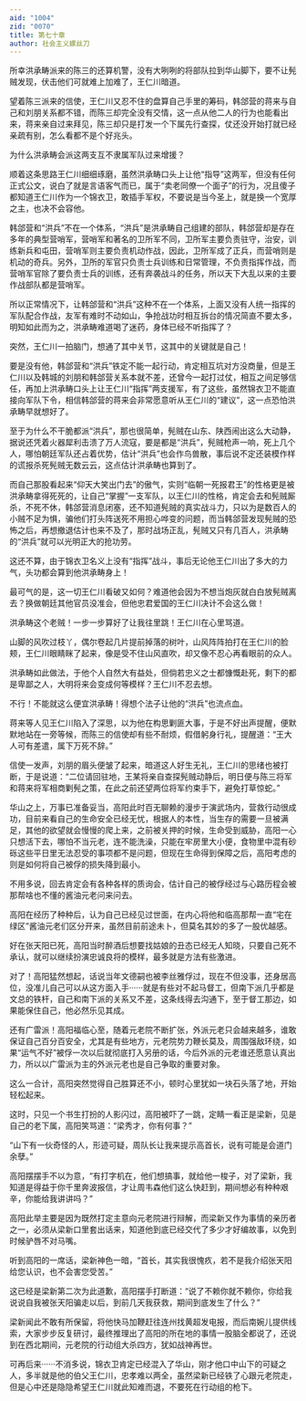 ```yaml
---
aid: "1004"
zid: "0070"
title: 第七十章
author: 社会主义螺丝刀
---
```


所幸洪承畴派来的陈三的还算机警，没有大咧咧的将部队拉到华山脚下，要不让髡贼发现，伏击他们可就难上加难了，王仁川暗道。

望着陈三派来的信使，王仁川又忍不住的盘算自己手里的筹码，韩郃营的蒋来与自己和刘朋关系都不错，而陈三却完全没有交情，这一点从他二人的行为也能看出来，蒋来亲自过来拜见，陈三却只是打发一个下属先行查探，仗还没开始打就已经亲疏有别，怎么看都不是个好兆头。

为什么洪承畴会派这两支互不隶属军队过来增援？

顺着这条思路王仁川细细琢磨，虽然洪承畴口头上让他“指导”这两军，但没有任何正式公文，说白了就是言语客气而已，属于“卖老同僚一个面子”的行为，况且傻子都知道王仁川作为一个锦衣卫，敢插手军权，不要说是当今圣上，就是换一个宽厚之主，也决不会容他。

韩郃营和“洪兵”不在一个体系，“洪兵”是洪承畴自己组建的部队，韩郃营却是存在多年的典型营哨军，营哨军和著名的卫所军不同，卫所军主要负责驻守，治安，训练新兵和屯田，营哨军则主要负责机动作战，因此，卫所军成了正兵，而营哨则是机动的奇兵。另外，卫所的军官只负责士兵训练和日常管理，不负责指挥作战，而营哨军官除了要负责士兵的训练，还有奔袭战斗的任务，所以天下大乱以来的主要作战部队都是营哨军。

所以正常情况下，让韩郃营和“洪兵”这种不在一个体系，上面又没有人统一指挥的军队配合作战，友军有难时不动如山，争抢战功时相互拆台的情况简直不要太多，明知如此而为之，洪承畴难道喝了迷药，身体已经不听指挥了？

突然，王仁川一拍脑门，想通了其中关节，这其中的关键就是自己！

要是没有他，韩郃营和“洪兵”铁定不能一起行动，肯定相互坑对方没商量，但是王仁川以及韩城的刘朋和韩郃营关系本就不差，还曾今一起打过仗，相互之间足够信任，再加上洪承畴口头上让王仁川“指挥”两支援军，有了这些，虽然锦衣卫不能直接向军队下令，相信韩郃营的蒋来会非常愿意听从王仁川的“建议”，这一点恐怕洪承畴早就想好了。

至于为什么不干脆都派“洪兵”，那也很简单，髡贼在山东、陕西闹出这么大动静，据说还凭着火器犀利击溃了万人流寇，要是都是“洪兵”，髡贼枪声一响，死上几个人，哪怕朝廷军队还占着优势，估计“洪兵”也会作鸟兽散，事后说不定还装模作样的谎报杀死髡贼无数云云，这点估计洪承畴也算到了。

而自己那股看起来“仰天大笑出门去”的傲气，实则“临朝一死报君王”的性格更是被洪承畴拿得死死的，让自己“掌握”一支军队，以王仁川的性格，肯定会去和髡贼厮杀，不死不休，韩郃营消息闭塞，还不知道髡贼的真实战斗力，只以为是数百人的小贼不足为惧，骗他们打头阵送死不用担心哗变的问题，而当韩郃营发现髡贼的恐怖之后，再想撤退估计也来不及了，那时战场正乱，髡贼又只有几百人，洪承畴的“洪兵”就可以光明正大的抢功劳。

这还不算，由于锦衣卫名义上没有“指挥”战斗，事后无论他王仁川出了多大的力气，头功都会算到他洪承畴身上！

最可气的是，这一切王仁川看破又如何？难道他会因为不想当炮灰就白白放髡贼离去？换做朝廷其他官员没准会，但他忠君爱国的王仁川决计不会这么做！

洪承畴这个老贼！一步一步算好了让我往里跳！王仁川在心里骂道。

山脚的风吹过枝丫，偶尔卷起几片提前掉落的树叶，山风阵阵拍打在王仁川的脸颊，王仁川眼睛眯了起来，像是受不住山风直吹，却又像不忍心再看眼前的众人。

洪承畴如此做法，于他个人自然大有益处，但倘若忠义之士都慷慨赴死，剩下的都是卑鄙之人，大明将来会变成何等模样？王仁川不忍去想。

不行！不能就这么便宜洪承畴！得想个法子让他的“洪兵”也流点血。

蒋来等人见王仁川陷入了深思，以为他在构思剿匪大事，于是不好出声提醒，便默默地站在一旁等候，而陈三的信使却有些不耐烦，假借躬身行礼，提醒道：“王大人可有差遣，属下万死不辞。”

信使一发声，刘朋的眉头便皱了起来，暗道这人好生无礼，王仁川的思绪也被打断，于是说道：“二位请回驻地，王某将亲自查探髡贼动静后，明日便与陈三将军和蒋来将军相商剿髡之策，在此之前还望两位将军约束手下，避免打草惊蛇。”

华山之上，万事已准备妥当，高阳此时百无聊赖的漫步于演武场内，营救行动很成功，目前来看自己的生命安全已经无忧，根据人的本性，当生存的需要一旦被满足，其他的欲望就会慢慢的爬上来，之前被关押的时候，生命受到威胁，高阳一心只想活下去，哪怕不当元老，连不能洗澡，只能在牢房里大小便，食物里中混有砂砾这些平日里无法忍受的事项都不是问题，但现在生命得到保障之后，高阳考虑的则是如何将自己被俘的损失降到最小。

不用多说，回去肯定会有各种各样的质询会，估计自己的被俘经过与心路历程会被那帮啥也不懂的酱油元老问来问去。

高阳在经历了种种后，认为自己已经见过世面，在内心将他和临高那帮一直“宅在绿区”酱油元老们区分开来，虽然目前前途未卜，但莫名其妙的多了一股优越感。

好在张天阳已死，高阳当时醉酒后想要找姑娘的丑态已经无人知晓，只要自己死不承认，就可以继续扮演忠诚良将的模样，最多就是方法有些激进。

对了！高阳猛然想起，话说当年文德嗣也被李丝雅俘过，现在不但没事，还身居高位，没准儿自己可以从这方面入手······就是有些对不起马督工，但南下派几乎都是文总的铁杆，自己和南下派的关系又不差，这条线得去沟通下，至于督工那边，如果能保住自己，他必然乐见其成。

还有广雷派！高阳福临心至，随着元老院不断扩张，外派元老只会越来越多，谁敢保证自己百分百安全，尤其是有些地方，元老院势力鞭长莫及，周围强敌环绕，如果“运气不好”被俘一次以后就彻底打入另册的话，今后外派的元老谁还愿意认真出力，所以以广雷派为主的外派元老也是自己争取的重要对象。

这么一合计，高阳突然觉得自己胜算还不小，顿时心里犹如一块石头落了地，开始轻松起来。

这时，只见一个书生打扮的人影闪过，高阳被吓了一跳，定睛一看正是梁新，见是自己的老下属，高阳笑骂道：“梁秀才，你有何事？”

“山下有一伙奇怪的人，形迹可疑，周队长让我来提示高首长，说有可能是会道门余孽。”

高阳摆摆手不以为意，“有打字机在，他们想搞事，就给他一梭子，对了梁新，我知道是得益于你千里奔波报信，才让周韦森他们这么快赶到，期间想必有种种艰辛，你能给我讲讲吗？”

高阳此举主要是因为既然打定主意向元老院进行辩解，而梁新又作为事情的亲历者之一，必须从梁新口里套出话来，知道他到底已经交代了多少才好编故事，以免到时候驴唇不对马嘴。

听到高阳的一席话，梁新神色一暗，“首长，其实我很愧疚，若不是我介绍张天阳给您认识，也不会害您受苦。”

这已经是梁新第二次为此道歉，高阳摆手打断道：“说了不赖你就不赖你，你给我说说自我被张天阳骗走以后，到前几天我获救，期间到底发生了什么？”

梁新闻此不敢有所保留，将他快马加鞭赶往连州找黄超发电报，而后南婉儿提供线索，大家步步反复研讨，最终推理出了高阳的所在地的事情一股脑全都说了，还说到在西北期间，元老院的行动组大杀四方，犹如战神再世。

可再后来······不消多说，锦衣卫肯定已经混入了华山，刚才他口中山下的可疑之人，多半就是他的伯父王仁川，忠孝难以两全，虽然梁新已经铁了心跟元老院走，但是心中还是隐隐希望王仁川就此知难而退，不要死在行动组的枪下。
